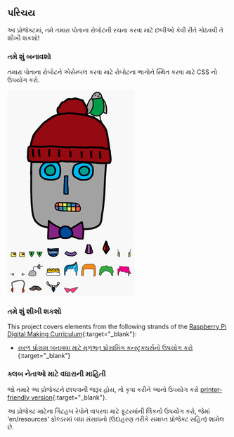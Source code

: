 ## પરિચય

આ પ્રોજેક્ટમાં, તમે તમારા પોતાના રોબોટની રચના કરવા માટે છબીઓ કેવી રીતે ગોઠવવી તે શીખી શકશો!

### તમે શું બનાવશો

તમારા પોતાના રોબોટને એસેમ્બલ કરવા માટે રોબોટના ભાગોને સ્થિત કરવા માટે CSS નો ઉપયોગ કરો.

![સ્ક્રીનશોટ](images/robot-final.png)

### તમે શું શીખી શકશો

This project covers elements from the following strands of the [Raspberry Pi Digital Making Curriculum](https://rpf.io/curriculum){:target="_blank"}:

+ [ સરળ પ્રોગ્રામ બનાવવા માટે મૂળભૂત પ્રોગ્રામિંગ કન્સ્ટ્રક્ચર્સનો ઉપયોગ કરો ](https://www.raspberrypi.org/curriculum/programming/creator) {:target="_blank"}

### ક્લબ નેતાઓ માટે વધારાની માહિતી

જો તમારે આ પ્રોજેક્ટને છાપવાની જરૂર હોય, તો કૃપા કરીને આનો ઉપયોગ કરો [printer-friendly version](https://projects.raspberrypi.org/en/projects/build-a-robot/print){:target="_blank"}.

આ પ્રોજેક્ટ માટેના ગિટહબ રેપોને વાપરવા માટે ફૂટરમાંની લિંકનો ઉપયોગ કરો, જેમાં ‘en/resources’ ફોલ્ડરમાં બધા સંસાધનો (ઉદાહરણ તરીકે સમાપ્ત પ્રોજેક્ટ સહિત) શામેલ છે.